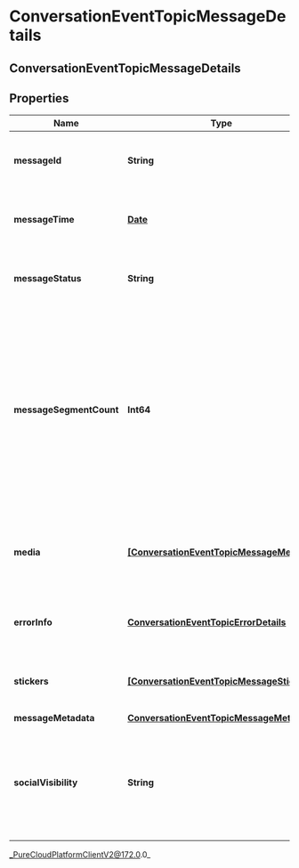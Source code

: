 # ConversationEventTopicMessageDetails

## ConversationEventTopicMessageDetails

## Properties

|Name | Type | Description | Notes|
|------------ | ------------- | ------------- | -------------|
| **messageId** | **String** | UUID identifying the message media. | [optional] |
| **messageTime** | [**Date**](Date) | The time when the message was sent or received. | [optional] |
| **messageStatus** | **String** | Indicates the delivery status of the message. | [optional] |
| **messageSegmentCount** | **Int64** | The message segment count, greater than 1 if the message content was split into multiple parts for this message type, e.g. SMS character limits. | [optional] |
| **media** | [**[ConversationEventTopicMessageMedia]**]([ConversationEventTopicMessageMedia]) | The media (images, files, etc) associated with this message, if any | [optional] |
| **errorInfo** | [**ConversationEventTopicErrorDetails**](ConversationEventTopicErrorDetails) | Detailed information about an error response. | [optional] |
| **stickers** | [**[ConversationEventTopicMessageSticker]**]([ConversationEventTopicMessageSticker]) | A list of stickers included in the message | [optional] |
| **messageMetadata** | [**ConversationEventTopicMessageMetadata**](ConversationEventTopicMessageMetadata) |  | [optional] |
| **socialVisibility** | **String** | For social media messages, the visibility of the message in the originating social platform | [optional] |



_PureCloudPlatformClientV2@172.0.0_

